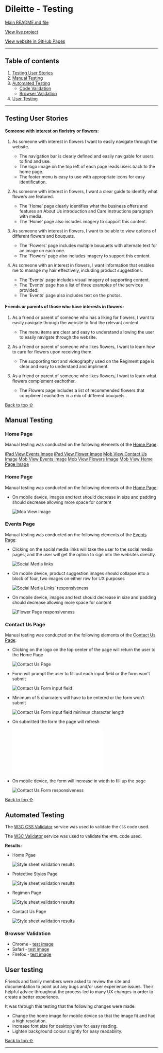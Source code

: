 # Dileitte - Testing 

[Main README.md file](README.md)

[View live project](https://dilsv.github.io/Dileitte1/)

[View website in GitHub Pages](https://dilsv.github.io/Dileitte1/)

***
## Table of contents
1. [Testing User Stories](#Testing-User-Stories)
2. [Manual Testing](#Manual-Testing)
3. [Automated Testing](#Automated-Testing) 
     - [Code Validation](#Code-Validation)
     - [Browser Validation](#Browser-Validation)
4. [User Testing](#User-Testing)


***

## Testing User Stories

#### Someone with interest on floristry or flowers:
1. As someone with interest in flowers I want to easily navigate through the website.

     - The navigation bar is clearly defined and easily navigable for users to find and use.
     - The logo image on the top left of each page leads users back to the home page.
     - The footer menu is easy to use with appropriate icons for easy identification.

2. As someone with interest in flowers, I want a clear guide to identify what flowers are featured.

     - The 'Home' page clearly identifies what the business offers and features an About Us introduction and Care Instructions paragraph with media. 
     - The 'Home' page also includes imagery to support this content.

3. As someone with interest in flowers, I want to be able to view options of different flowers and bouquets.

     - The 'Flowers' page includes multiple bouquets with alternate text for an image on each one.
     - The 'Flowers' page also includes imagery to support this content. 

4. As someone with an interest in flowers, I want information that enables me to manage my hair effectively, including product suggestions. 

     - The 'Events' page includes visual imagery of supporting content. 
     - The 'Events' page has a list of three examples of the services provided. 
     - The 'Events' page also includes text on the photos.

#### Friends or parents of those who have interests in flowers:
1. As a friend or parent of someone who has a liking for flowers, I want to easily navigate through the website to find the relevant content. 

     - The menu items are clear and easy to understand allowing the user to easily navigate through the website. 

2. As a friend or parent of someone who likes flowers, I want to learn how to care for flowers upon receiving them.

     - The supporting text and videography used on the Regiment page is clear and easy to understand and impliment. 

3. As a friend or parent of someone who likes flowers, I want to learn what flowers complement eachother. 

     - The Flowers page includes a list of recommended flowers that compliment eachother in a mix of different bouquets .
     

[Back to top ⇧](#Dileitte---Testing)

## Manual Testing

### Home Page
Manual testing was conducted on the following elements of the [Home Page](index.html):

[iPad View Events Image](assets/readme-files/ipad-view-e)
[iPad View Flower Image](assets/readme-files/ipad-view-f)
[Mob View Contact Us Image](assets/readme-files/mob-view-c)
[Mob View Events Image](assets/readme-files/mob-view-e)
[Mob View Flowers Image](assets/readme-files/mob-view-f)
[Mob View Home Page Image](assets/readme-files/mob-view-m)



### Home Page
Manual testing was conducted on the following elements of the [Home Page](index.html):

- On mobile device, images and text should decrease in size and padding should decrease allowing more space for content 

     ![Mob View Image](assets/readme-files/mob-view)

### Events Page 
Manual testing was conducted on the following elements of the [Events Page](events.html):

- Clicking on the social media links will take the user to the social media pages, and the user will get the option to sign into the websites directly.

     ![Social Media links](assets/readme-files/social-links.png)

- On mobile device, product suggestion images should collapse into a block of four, two images on either row for UX purposes

     ![Social Media Links' responsiveness](assets/readme-files/social-r.png)

- On mobile device, images and text should decrease in size and padding should decrease allowing more space for content

     ![Flower Page responsiveness](assets/readme-files/mob-view-f.png)

### Contact Us Page 
Manual testing was conducted on the following elements of the [Contact Us Page](contact.html):

- Clicking on the logo on the top center of the page will return the user to the Home Page 

     ![Contact Us Page](assets/readme-files/mob-view.png)

- Form will prompt the user to fill out each input field or the form won't submit 

     ![Contact Us Form input field](assets/readme-files/name-validation.png)

- Minimum of 5 charcaters will have to be entered or the form won't submit 

     ![Contact Us Form input field minimun character length](assets/readme-files/msg-validation.png)

- On submitted the form the page will refresh 

     ![Contact Form refresh](assets/readme-files/submit.html)

- On mobile device, the form will increase in width to fill up the page 

     ![Contact Us Form responsiveness](assets/readme-files/mob-view-c.png)

[Back to top ⇧](#Kryan-Live---Testing)

## Automated Testing

The [W3C CSS Validator](https://jigsaw.w3.org/css-validator/) service was used to validate the `CSS` code used.

The [W3C Validator](https://validator.w3.org/) service was used to validate the `HTML` code used. 

**Results:** 

- Home Pgae 

     ![Style sheet validation results](assets/readme-files/)

- Protective Styles Page 

     ![Style sheet validation results](assets/readme-files/protective-validator.png)

- Regimen Page 

     ![Style sheet validation results](assets/readme-files/regimen-validator.png)

- Contact Us Page 

     ![Style sheet validation results](assets/readme-files/contact-validator.png)

### Browser Validation
- Chrome - [test image](assets/readme-files/chrome.png)
- Safari - [test image](assets/readme-files/safari.png)
- Firefox - [test image](assets/readme-files/firefox.png)

## User testing 
Friends and family members were asked to review the site and documentation to point out any bugs and/or user experience issues. Their helpful advice throughout the process led to many UX changes in order to create a better experience. 

It was through this testing that the following changes were made:
- Change the home image for mobile device so that the image fit and had a high resolution.
- Increase font size for desktop view for easy reading.
- Lighten background colour slightly for easy readability. 

[Back to top ⇧](#Discover3c---Testing)

***